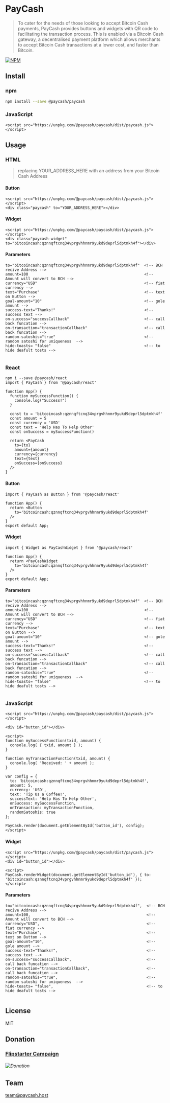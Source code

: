 # PayCash

> To cater for the needs of those looking to accept Bitcoin Cash payments, PayCash provides buttons and widgets with QR code to facilitating the transaction process. This is enabled via a Bitcoin Cash gateway, a decentralised payment platform which allows merchants to accept Bitcoin Cash transactions at a lower cost, and faster than Bitcoin.



[![NPM](https://img.shields.io/badge/Paycash-npm%401.0.0-green)](https://www.npmjs.com/package/@paycash/paycash)

## Install

### npm
```bash
npm install --save @paycash/paycash
```
### JavaScript
```
<script src="https://unpkg.com/@paycash/paycash/dist/paycash.js"></script>

```
## Usage
### HTML
> replacing YOUR_ADDRESS_HERE with an address from your Bitcoin Cash Address
#### Button
```
<script src="https://unpkg.com/@paycash/paycash/dist/paycash.js"></script>
<div class="paycash" to="YOUR_ADDRESS_HERE"></div>
```
#### Widget
```
<script src="https://unpkg.com/@paycash/paycash/dist/paycash.js"></script>
<div class="paycash-widget" to="bitcoincash:qznnqftcnq34vprgvhhnmr9yukd9deprl5dptmkh4f"></div>
```

#### Parameters
```
to="bitcoincash:qznnqftcnq34vprgvhhnmr9yukd9deprl5dptmkh4f"  <!-- BCH recive Address -->
amount=100                                                   <!-- Amount will convert to BCH -->                          
currency="USD"                                               <!-- fiat currency -->
text="Purchase"                                              <!-- text on Button -->
goal-amount="10"                                             <!-- gole amount -->
success-text="Thanks!"                                       <!-- success text -->
on-success="successCallback"                                 <!-- call back funcation -->
on-transaction="transactionCallback"                         <!-- call back funcation -->
random-satoshis="true"                                       <!--random satoshi for uniqueness  -->
hide-toasts= "false"                                         <!-- to hide deafult tosts -->
    
```
### React 
```
npm i --save @paycash/react
import { PayCash } from '@paycash/react'

function App() {
  function mySuccessFunction() {
    console.log("Success!")
  }

  const to = 'bitcoincash:qznnqftcnq34vprgvhhnmr9yukd9deprl5dptmkh4f'
  const amount = 5
  const currency = 'USD'
  const text = 'Help Has To Help Other'
  const onSuccess = mySuccessFunction()

  return <PayCash
    to={to}
    amount={amount}
    currency={currency}
    text={text}
    onSuccess={onSuccess}
  />
}
```
#### Button
```
import { PayCash as Button } from '@paycash/react'

function App() {
  return <Button
    to='bitcoincash:qznnqftcnq34vprgvhhnmr9yukd9deprl5dptmkh4f'
  />
}
export default App;
```
#### Widget
```
import { Widget as PayCashWidget } from '@paycash/react'

function App() {
  return <PayCashWidget
    to='bitcoincash:qznnqftcnq34vprgvhhnmr9yukd9deprl5dptmkh4f'
  />
}
export default App;
```

#### Parameters
```
to="bitcoincash:qznnqftcnq34vprgvhhnmr9yukd9deprl5dptmkh4f"  <!-- BCH recive Address -->
amount=100                                                   <!-- Amount will convert to BCH -->                          
currency="USD"                                               <!-- fiat currency -->
text="Purchase"                                              <!-- text on Button -->
goal-amount="10"                                             <!-- gole amount -->
success-text="Thanks!"                                       <!-- success text -->
on-success="successCallback"                                 <!-- call back funcation -->
on-transaction="transactionCallback"                         <!-- call back funcation -->
random-satoshis="true"                                       <!--random satoshi for uniqueness  -->
hide-toasts= "false"                                         <!-- to hide deafult tosts -->
    
```

### JavaScript
```
<script src="https://unpkg.com/@paycash/paycash/dist/paycash.js"></script>

<div id="button_id"></div>

<script>
function mySuccessFunction(txid, amount) {
  console.log( { txid, amount } );
}

function myTransactionFunction(txid, amount) {
  console.log( 'Received: ' + amount );
}

var config = {
  to: 'bitcoincash:qznnqftcnq34vprgvhhnmr9yukd9deprl5dptmkh4f',
  amount: 5,
  currency: 'USD',
  text: 'Tip Us a Coffee!',
  successText: 'Help Has To Help Other',
  onSuccess: mySuccessFunction,
  onTransaction: myTransactionFunction,
  randomSatoshis: true
};

PayCash.render(document.getElementById('button_id'), config);
</script>
```
#### Widget
```
<script src="https://unpkg.com/@paycash/paycash/dist/paycash.js"></script>
<div id="button_id"></div>

<script>
PayCash.renderWidget(document.getElementById('button_id'), { to: 'bitcoincash:qznnqftcnq34vprgvhhnmr9yukd9deprl5dptmkh4f' });
</script>
```

#### Parameters
```
to="bitcoincash:qznnqftcnq34vprgvhhnmr9yukd9deprl5dptmkh4f",  <!-- BCH recive Address -->
amount=100,                                                   <!-- Amount will convert to BCH -->                          
currency="USD",                                               <!-- fiat currency -->
text="Purchase",                                              <!-- text on Button -->
goal-amount="10",                                             <!-- gole amount -->
success-text="Thanks!",                                       <!-- success text -->
on-success="successCallback",                                 <!-- call back funcation -->
on-transaction="transactionCallback",                         <!-- call back funcation -->
random-satoshis="true",                                       <!--random satoshi for uniqueness  -->
hide-toasts= "false",                                         <!-- to hide deafult tosts -->
    
```
## License

MIT 

## Donation
### [Flipstarter Campaign](https://flipstarter.paycash.host/)

###### ![Donation](../static/img/qr-code.svg)


## Team 

team@paycash.host

